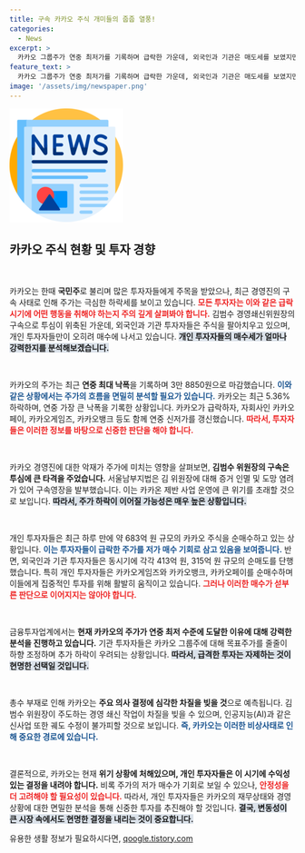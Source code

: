```yaml
---
title: 구속 카카오 주식 개미들의 줍줍 열풍!
categories:
  - News
excerpt: >
  카카오 그룹주가 연중 최저가를 기록하며 급락한 가운데, 외국인과 기관은 매도세를 보였지만 개인 투자자들은 683억 원 규모의 순매수로 반격에 나섰다. 그러나 전문가들은 섣부른 매수에 대한 우려도 전하고 있다.
feature_text: >
  카카오 그룹주가 연중 최저가를 기록하며 급락한 가운데, 외국인과 기관은 매도세를 보였지만 개인 투자자들은 683억 원 규모의 순매수로 반격에 나섰다. 그러나 전문가들은 섣부른 매수에 대한 우려도 전하고 있다.
image: '/assets/img/newspaper.png'
---
```


<p><img src="/assets/img/newspaper.png" alt="kimp 속보" /></p>

<h2 data-ke-size="size26">카카오 주식 현황 및 투자 경향</h2>

<p data-ke-size="size16">&nbsp;</p>

<p>카카오는 한때 <b>국민주</b>로 불리며 많은 투자자들에게 주목을 받았으나, 최근 경영진의 구속 사태로 인해 주가는 극심한 하락세를 보이고 있습니다. <b><span style="color: #ee2323;">모든 투자자는 이와 같은 급락 시기에 어떤 행동을 취해야 하는지 주의 깊게 살펴봐야 합니다.</span></b> 김범수 경영쇄신위원장의 구속으로 투심이 위축된 가운데, 외국인과 기관 투자자들은 주식을 팔아치우고 있으며, 개인 투자자들만이 오히려 매수에 나서고 있습니다. <b><span style="background-color: #21538527;">개인 투자자들의 매수세가 얼마나 강력한지를 분석해보겠습니다.</span></b></p>

<p data-ke-size="size16">&nbsp;</p>

<p>카카오의 주가는 최근 <b>연중 최대 낙폭</b>을 기록하며 3만 8850원으로 마감했습니다. <b><span style="color: #1a5490;">이와 같은 상황에서는 주가의 흐름을 면밀히 분석할 필요가 있습니다.</span></b> 카카오는 최근 5.36% 하락하며, 연중 가장 큰 낙폭을 기록한 상황입니다. 카카오가 급락하자, 자회사인 카카오페이, 카카오게임즈, 카카오뱅크 등도 함께 연중 신저가를 갱신했습니다. <b><span style="color: #ee2323;">따라서, 투자자들은 이러한 정보를 바탕으로 신중한 판단을 해야 합니다.</span></b></p>

<p data-ke-size="size16">&nbsp;</p>

<p>카카오 경영진에 대한 악재가 주가에 미치는 영향을 살펴보면, <b>김범수 위원장의 구속은 투심에 큰 타격을 주었습니다.</b> 서울남부지법은 김 위원장에 대해 증거 인멸 및 도망 염려가 있어 구속영장을 발부했습니다. 이는 카카온 제반 사업 운영에 큰 위기를 초래할 것으로 보입니다. <b><span style="background-color: #21538527;">따라서, 주가 하락이 이어질 가능성은 매우 높은 상황입니다.</span></b></p>

<p data-ke-size="size16">&nbsp;</p>

<p>개인 투자자들은 최근 하루 만에 약 683억 원 규모의 카카오 주식을 순매수하고 있는 상황입니다. <b><span style="color: #1a5490;">이는 투자자들이 급락한 주가를 저가 매수 기회로 삼고 있음을 보여줍니다.</span></b> 반면, 외국인과 기관 투자자들은 동시기에 각각 413억 원, 315억 원 규모의 순매도를 단행했습니다. 특히 개인 투자자들은 카카오게임즈와 카카오뱅크, 카카오페이를 순매수하며 이들에게 집중적인 투자를 위해 활발히 움직이고 있습니다. <b><span style="color: #ee2323;">그러나 이러한 매수가 섣부른 판단으로 이어지지는 않아야 합니다.</span></b></p>

<p data-ke-size="size16">&nbsp;</p>

<p>금융투자업계에서는 <b>현재 카카오의 주가가 연중 최저 수준에 도달한 이유에 대해 강력한 분석을 진행하고 있습니다.</b> 기관 투자자들은 카카오 그룹주에 대해 목표주가를 줄줄이 하향 조정하며 추가 하락이 우려되는 상황입니다. <b><span style="background-color: #21538527;">따라서, 급격한 투자는 자제하는 것이 현명한 선택일 것입니다.</span></b></p>

<p data-ke-size="size16">&nbsp;</p>

<p>총수 부재로 인해 카카오는 <b>주요 의사 결정에 심각한 차질을 빚을 것</b>으로 예측됩니다. 김범수 위원장이 주도하는 경영 쇄신 작업이 차질을 빚을 수 있으며, 인공지능(AI)과 같은 신사업 또한 궤도 수정이 불가피할 것으로 보입니다. <b><span style="color: #1a5490;">즉, 카카오는 이러한 비상사태로 인해 중요한 경로에 있습니다.</span></b></p>

<p data-ke-size="size16">&nbsp;</p>

<p>결론적으로, 카카오는 현재 <b>위기 상황에 처해있으며, 개인 투자자들은 이 시기에 수익성 있는 결정을 내려야 합니다.</b> 비록 주가의 저가 매수가 기회로 보일 수 있으나, <b><span style="color: #ee2323;">안정성을 더 고려해야 할 필요성이 있습니다.</span></b> 따라서, 개인 투자자들은 카카오의 재무상태와 경영 상황에 대한 면밀한 분석을 통해 신중한 투자를 추진해야 할 것입니다. <b><span style="background-color: #21538527;">결국, 변동성이 큰 시장 속에서도 현명한 결정을 내리는 것이 중요합니다.</span></b></p>
유용한 생활 정보가 필요하시다면, <a href="https://qoogle.tistory.com" rel="dofollow">qoogle.tistory.com</a>


